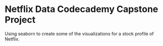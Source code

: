# Netflix Data Codecademy Capstone Project
Using seaborn to create some of the visualizations for a stock profile of Netflix.
